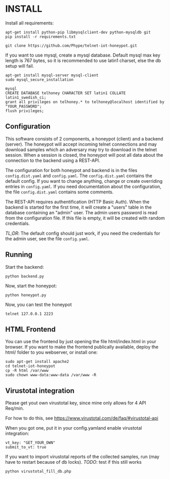 # INSTALL

Install all requirements:

```
apt-get install python-pip libmysqlclient-dev python-mysqldb git
pip install -r requirements.txt

git clone https://github.com/Phype/telnet-iot-honeypot.git
```

If you want to use mysql, create a mysql database. Default mysql max key length is 767 bytes,
so it is recommended to use latin1 charset, else the db setup will fail.

```
apt-get install mysql-server mysql-client
sudo mysql_secure_installation

mysql
CREATE DATABASE telhoney CHARACTER SET latin1 COLLATE latin1_swedish_ci;
grant all privileges on telhoney.* to telhoney@localhost identified by "YOUR_PASSWORD";
flush privileges;
```

## Configuration

This software consists of 2 components, a honeypot (client) and a backend (server).
The honeypot will accept incoming telnet connections and may download samples
which an adversary may try to download in the telnet session. When a session is
closed, the honeypot will post all data about the connection to the backend using
a REST-API.

The configuration for both honeypot and backend is in the files
`config.dist.yaml` and `config.yaml`. The `config.dist.yaml` contains the default
config. If you want to change anything, change or create overriding entries in
`config.yaml`. If you need documentation about the configuration,
the file `config.dist.yaml` contains some comments.

The REST-API requires authentification (HTTP Basic Auth).
When the backend is started for the first time,
it will create a "users" table in the database containing an "admin" user.
The admin users password is read from the configuration file.
If this file is empty, it will be created with random credentials.

*TL;DR*: The default config should just work, if you need the credentials for the
admin user, see the file `config.yaml`.

## Running

Start the backend:

	python backend.py

Now, start the honeypot:

	python honeypot.py

Now, you can test the honeypot

    telnet 127.0.0.1 2223

## HTML Frontend

You can use the frontend by just opening the file html/index.html in your browser.
If you want to make the frontend publically available, deploy the html/ folder to you webserver,
or install one:

```
sudo apt-get install apache2
cd telnet-iot-honeypot
cp -R html /var/www
sudo chown www-data:www-data /var/www -R
```

## Virustotal integration

Please get yout own virustotal key,
since mine only allows for 4 API Req/min.

For how to do this, see https://www.virustotal.com/de/faq/#virustotal-api

When you got one, put it in your config.yamland enable virustotal integration:

	vt_key: "GET_YOUR_OWN"
    submit_to_vt: true

If you want to import virustotal reports of the collected samples,
run (may have to restart because of db locks). *TODO*: test if this still works

	python virustotal_fill_db.php

